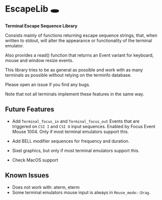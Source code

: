 # EscapeLib 🕳️

__Terminal Escape Sequence Library__

Consists mainly of functions returning escape sequence strings, that, when
written to stdout, will alter the appearance or functionality of the terminal
emulator.

Also provides a read() function that returns an Event variant for keyboard,
mouse and window resize events.

This library tries to be as general as possible and work with as many terminals
as possible without relying on the terminfo database.

Please open an issue if you find any bugs.

Note that not all terminals implement these features in the same way.

## Future Features

- Add `Terminal_focus_in` and `Terminal_focus_out` Events that are triggered on
  `CSI I` and `CSI O` input sequences. Enabled by Focus Event Mouse 1004. Only
  if most terminal emulators support this.

- Add BELL modifier sequences for frequency and duration.

- Sixel graphics, but only if most terminal emulators support this.

- Check MacOS support

## Known Issues

- Does not work with: aterm, eterm
- Some terminal emulators mouse input is always in `Mouse_mode::Drag`.

